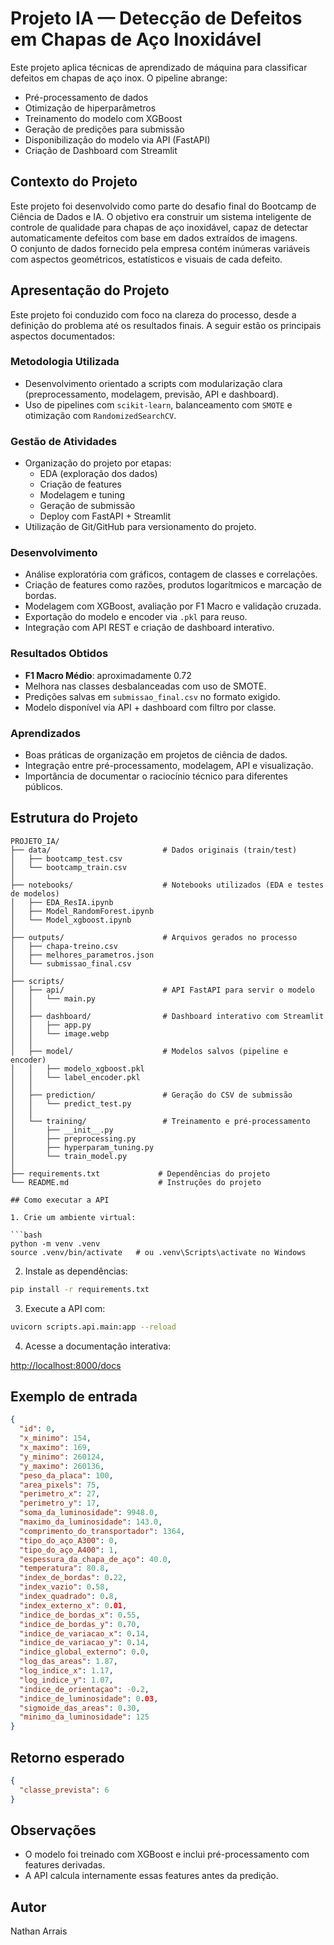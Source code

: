 # Projeto IA — Detecção de Defeitos em Chapas de Aço Inoxidável

Este projeto aplica técnicas de aprendizado de máquina para classificar defeitos em chapas de aço inox. O pipeline abrange:

- Pré-processamento de dados
- Otimização de hiperparâmetros
- Treinamento do modelo com XGBoost
- Geração de predições para submissão
- Disponibilização do modelo via API (FastAPI)
- Criação de Dashboard com Streamlit

## Contexto do Projeto

Este projeto foi desenvolvido como parte do desafio final do Bootcamp de Ciência de Dados e IA.
O objetivo era construir um sistema inteligente de controle de qualidade para chapas de aço inoxidável, capaz de detectar automaticamente defeitos com base em dados extraídos de imagens.  
O conjunto de dados fornecido pela empresa contém inúmeras variáveis com aspectos geométricos, estatísticos e visuais de cada defeito.

## Apresentação do Projeto

Este projeto foi conduzido com foco na clareza do processo, desde a definição do problema até os resultados finais. A seguir estão os principais aspectos documentados:

### Metodologia Utilizada

- Desenvolvimento orientado a scripts com modularização clara (preprocessamento, modelagem, previsão, API e dashboard).
- Uso de pipelines com `scikit-learn`, balanceamento com `SMOTE` e otimização com `RandomizedSearchCV`.

### Gestão de Atividades

- Organização do projeto por etapas:
  - EDA (exploração dos dados)
  - Criação de features
  - Modelagem e tuning
  - Geração de submissão
  - Deploy com FastAPI + Streamlit
- Utilização de Git/GitHub para versionamento do projeto.

### Desenvolvimento

- Análise exploratória com gráficos, contagem de classes e correlações.
- Criação de features como razões, produtos logarítmicos e marcação de bordas.
- Modelagem com XGBoost, avaliação por F1 Macro e validação cruzada.
- Exportação do modelo e encoder via `.pkl` para reuso.
- Integração com API REST e criação de dashboard interativo.

### Resultados Obtidos

- **F1 Macro Médio**: aproximadamente 0.72
- Melhora nas classes desbalanceadas com uso de SMOTE.
- Predições salvas em `submissao_final.csv` no formato exigido.
- Modelo disponível via API + dashboard com filtro por classe.

### Aprendizados

- Boas práticas de organização em projetos de ciência de dados.
- Integração entre pré-processamento, modelagem, API e visualização.
- Importância de documentar o raciocínio técnico para diferentes públicos.

## Estrutura do Projeto

```plaintext
PROJETO_IA/
├── data/                         # Dados originais (train/test)
│   ├── bootcamp_test.csv
│   └── bootcamp_train.csv
│
├── notebooks/                    # Notebooks utilizados (EDA e testes de modelos)
│   ├── EDA_ResIA.ipynb
│   ├── Model_RandomForest.ipynb
│   └── Model_xgboost.ipynb
│
├── outputs/                      # Arquivos gerados no processo
│   ├── chapa-treino.csv
│   ├── melhores_parametros.json
│   └── submissao_final.csv
│
├── scripts/
│   ├── api/                      # API FastAPI para servir o modelo
│   │   └── main.py
│   │
│   ├── dashboard/                # Dashboard interativo com Streamlit
│   │   ├── app.py
│   │   └── image.webp
│   │
│   ├── model/                    # Modelos salvos (pipeline e encoder)
│   │   ├── modelo_xgboost.pkl
│   │   └── label_encoder.pkl
│   │
│   ├── prediction/               # Geração do CSV de submissão
│   │   └── predict_test.py
│   │
│   └── training/                 # Treinamento e pré-processamento
│       ├── __init__.py
│       ├── preprocessing.py
│       ├── hyperparam_tuning.py
│       └── train_model.py
│
├── requirements.txt             # Dependências do projeto
└── README.md                    # Instruções do projeto

## Como executar a API

1. Crie um ambiente virtual:

```bash
python -m venv .venv
source .venv/bin/activate   # ou .venv\Scripts\activate no Windows
```

2. Instale as dependências:

```bash
pip install -r requirements.txt
```

3. Execute a API com:

```bash
uvicorn scripts.api.main:app --reload
```

4. Acesse a documentação interativa:

[http://localhost:8000/docs](http://localhost:8000/docs)

## Exemplo de entrada

```json
{
  "id": 0,
  "x_minimo": 154,
  "x_maximo": 169,
  "y_minimo": 260124,
  "y_maximo": 260136,
  "peso_da_placa": 100,
  "area_pixels": 75,
  "perimetro_x": 27,
  "perimetro_y": 17,
  "soma_da_luminosidade": 9948.0,
  "maximo_da_luminosidade": 143.0,
  "comprimento_do_transportador": 1364,
  "tipo_do_aço_A300": 0,
  "tipo_do_aço_A400": 1,
  "espessura_da_chapa_de_aço": 40.0,
  "temperatura": 80.8,
  "index_de_bordas": 0.22,
  "index_vazio": 0.58,
  "index_quadrado": 0.8,
  "index_externo_x": 0.01,
  "indice_de_bordas_x": 0.55,
  "indice_de_bordas_y": 0.70,
  "indice_de_variacao_x": 0.14,
  "indice_de_variacao_y": 0.14,
  "indice_global_externo": 0.0,
  "log_das_areas": 1.87,
  "log_indice_x": 1.17,
  "log_indice_y": 1.07,
  "indice_de_orientaçao": -0.2,
  "indice_de_luminosidade": 0.03,
  "sigmoide_das_areas": 0.30,
  "minimo_da_luminosidade": 125
}
```

## Retorno esperado

```json
{
  "classe_prevista": 6
}
```

## Observações

- O modelo foi treinado com XGBoost e inclui pré-processamento com features derivadas.
- A API calcula internamente essas features antes da predição.

## Autor

Nathan Arrais

